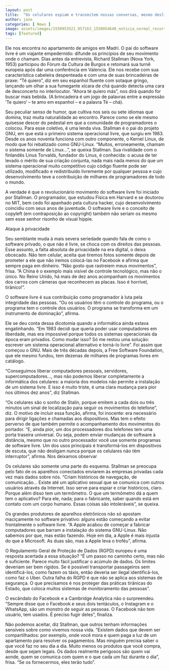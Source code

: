 ```yaml
---
layout: post
title:  "Os celulares espiam e transmitem nossas conversas, mesmo desligados"
author: jane
categories: [ News ]
image: assets/images/1550953521_057163_1550954640_noticia_normal_recorte1.jpg
tags: [featured]
---
```



Ele nos encontra no apartamento de amigos em Madri. O pai do software livre é um viajante empedernido: difunde os princípios de seu movimento onde o chamam. Dias antes da entrevista, Richard Stallman (Nova York, 1953) participou do Fórum da Cultura de Burgos e retomará sua turnê europeia após dar uma conferência em Valencia. Ele nos recebe com sua característica cabeleira despenteada e com uma de suas brincadeiras de praxe: “Té quiero”, diz em seu espanhol fluente com sotaque gringo, lançando um olhar a sua fumegante xícara de chá quando detecta uma cara de desconcerto no interlocutor. “Ahora té quiero más”, nos dirá quando for buscar mais bebida. (A brincadeira é um jogo de palavras entre a expressão ‘Te quiero’ – te amo em espanhol – e a palavra Té – chá).

Seu peculiar senso de humor, que cultiva nos seis ou sete idiomas que domina, traz muita naturalidade ao encontro. Parece como se ele mesmo quisesse descer do pedestal em que a comunidade de programadores o colocou. Para esse coletivo, é uma lenda viva. Stallman é o pai do projeto GNU, em que está o primeiro sistema operacional livre, que surgiu em 1983. Desde os anos noventa funciona com outro componente, o Kernel Linux, de modo que foi rebatizado como GNU-Linux. “Muitos, erroneamente, chamam o sistema somente de Linux...”, se queixa Stallman. Sua rivalidade com o finlandês Linus Torvalds, fundador do Linus, é conhecida: o acusa de ter levado o mérito de sua criação conjunta, nada mais nada menos do que um sistema operacional muito competitivo cujo código fluente pode ser utilizado, modificado e redistribuído livremente por qualquer pessoa e cujo desenvolvimento teve a contribuição de milhares de programadores de todo o mundo.

A verdade é que o revolucionário movimento do software livre foi iniciado por Stallman. O programador, que estudou Física em Harvard e se doutorou no MIT, bem cedo foi apanhado pela cultura hacker, cujo desenvolvimento coincidiu com seus anos de juventude. O software livre e o conceito de copyleft (em contraposição ao copyright) também não seriam os mesmo sem esse senhor risonho de visual hippie.

<script async src="https://pagead2.googlesyndication.com/pagead/js/adsbygoogle.js"></script>
<!-- Informat -->
<ins class="adsbygoogle"
     style="display:block"
     data-ad-client="ca-pub-2838251107855362"
     data-ad-slot="2327980059"
     data-ad-format="auto"
     data-full-width-responsive="true"></ins>
<script>
(adsbygoogle = window.adsbygoogle || []).push({});
</script>

Ataque à privacidade

Seu semblante muda à mais severa seriedade quando fala de como o software privado, o que não é livre, se choca com os direitos das pessoas. Esse assunto, a falta absoluta de privacidade na era digital, o deixa obcecado. Não tem celular, aceita que tiremos fotos somente depois de prometer a ele que não iremos colocá-las no Facebook e afirma que sempre paga em dinheiro. “Não gosto que rastreiem meus movimentos”, frisa. “A China é o exemplo mais visível de controle tecnológico, mas não o único. No Reino Unido, há mais de dez anos acompanham os movimentos dos carros com câmeras que reconhecem as placas. Isso é horrível, tirânico!”.

O software livre é sua contribuição como programador à luta pela integridade das pessoas. “Ou os usuários têm o controle do programa, ou o programa tem o controle dos usuários. O programa se transforma em um instrumento de dominação”, afirma.

Ele se deu conta dessa dicotomia quando a informática ainda estava engatinhando. “Em 1983 decidi que queria poder usar computadores em liberdade, mas era impossível porque todos os sistemas operacionais da época eram privados. Como mudar isso? Só me restou uma solução: escrever um sistema operacional alternativo e torná-lo livre”. Foi assim que começou o GNU. Mais de três décadas depois, a Free Software Foundation, que ele mesmo fundou, tem dezenas de milhares de programas livres em catálogo.

“Conseguimos liberar computadores pessoais, servidores, supercomputadores..., mas não podemos liberar completamente a informática dos celulares: a maioria dos modelos não permite a instalação de um sistema livre. E isso é muito triste, é uma clara mudança para pior nos últimos dez anos”, diz Stallman.

“Os celulares são o sonho de Stalin, porque emitem a cada dois ou três minutos um sinal de localização para seguir os movimentos do telefone”, diz. O motivo de incluir essa função, afirma, foi inocente: era necessário para dirigir ligações e chamadas aos dispositivos. Mas tem o efeito perverso de que também permite o acompanhamento dos movimentos do portador. “E, ainda pior, um dos processadores dos telefones tem uma porta traseira universal. Ou seja, podem enviar mudanças de software à distância, mesmo que no outro processador você use somente programas de software livre. Um dos usos principais é transformá-los em dispositivos de escuta, que não desligam nunca porque os celulares não têm interruptor”, afirma.
Nos deixamos observar

Os celulares são somente uma parte do esquema. Stallman se preocupa pelo fato de os aparelhos conectados enviarem às empresas privadas cada vez mais dados sobre nós. “Criam históricos de navegação, de comunicação... Existe até um aplicativo sexual que se comunica com outros usuários através da Internet. Isso serve para espiar e criar históricos, claro. Porque além disso tem um termômetro. O que um termômetro dá a quem tem o aplicativo? Para ele, nada; para o fabricante, saber quando está em contato com um corpo humano. Essas coisas são intoleráveis”, se queixa.

Os grandes produtores de aparelhos eletrônicos não só apostam maciçamente no software privativo: alguns estão começando a evitar frontalmente o software livre. “A Apple acabou de começar a fabricar computadores que barram a instalação do sistema GNU-Linux. Não sabemos por que, mas estão fazendo. Hoje em dia, a Apple é mais injusta do que a Microsoft. As duas são, mas a Apple leva o troféu”, afirma.

O Regulamento Geral de Proteção de Dados (RGPD) europeu é uma resposta acertada a essa situação? “É um passo no caminho certo, mas não é suficiente. Parece muito fácil justificar o acúmulo de dados. Os limites deveriam ser bem rígidos. Se é possível transportar passageiros sem identificá-los, como fazem os táxis, então deveria ser ilegal identificá-los, como faz o Uber. Outra falha do RGPD é que não se aplica aos sistemas de segurança. O que precisamos é nos proteger das práticas tirânicas do Estado, que coloca muitos sistemas de monitoramento das pessoas”.

O escândalo do Facebook e a Cambridge Analytica não o surpreendeu. “Sempre disse que o Facebook e seus dois tentáculos, o Instagram e o WhatsApp, são um monstro de seguir as pessoas. O Facebook não tem usuário, tem usados. É preciso fugir deles”, finaliza.

Não podemos aceitar, diz Stallman, que outros tenham informações sensíveis sobre como vivemos nossa vida. “Existem dados que devem ser compartilhados: por exemplo, onde você mora e quem paga a luz de um apartamento para resolver os pagamentos. Mas ninguém precisa saber o que você faz no seu dia a dia. Muito menos os produtos que você compra, desde que sejam legais. Os dados realmente perigosos são quem vai aonde, quem se comunica com quem e o que cada um faz durante o dia”, frisa. “Se os fornecermos, eles terão tudo”.
<div id="46254-28"><script src="//ads.themoneytizer.com/s/gen.js?type=28"></script><script src="//ads.themoneytizer.com/s/requestform.js?siteId=46254&formatId=28"></script></div>
